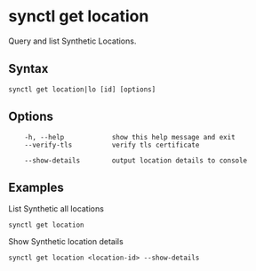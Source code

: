 # synctl get location

Query and list Synthetic Locations.

## Syntax
```
synctl get location|lo [id] [options]
```

## Options
```
    -h, --help            show this help message and exit
    --verify-tls          verify tls certificate

    --show-details        output location details to console
```

## Examples

List Synthetic all locations
```
synctl get location
```

Show Synthetic location details
```
synctl get location <location-id> --show-details
```
